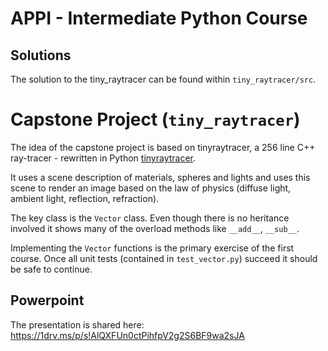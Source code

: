 # APPI - Intermediate Python Course


## Solutions

The solution to the tiny_raytracer can be found within `tiny_raytracer/src`. 

# Capstone Project (`tiny_raytracer`)

The idea of the capstone project is based on tinyraytracer, a 256 line C++ ray-tracer - rewritten in Python [tinyraytracer](https://github.com/ssloy/tinyraytracer).

It uses a scene description of materials, spheres and lights and uses this scene to render an image based on the law of physics (diffuse light, ambient light, reflection, refraction).

The key class is the `Vector` class. Even though there is no heritance involved it shows many of the overload methods like `__add__`, `__sub__`.

Implementing the `Vector` functions is the primary exercise of the first course. Once all unit tests (contained in `test_vector.py`) succeed it should be safe to continue.

## Powerpoint

The presentation is shared here: https://1drv.ms/p/s!AlQXFUn0ctPihfpV2g2S6BF9wa2sJA

